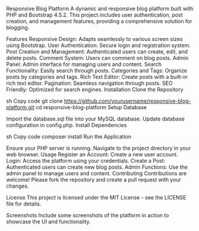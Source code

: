 Responsive Blog Platform
A dynamic and responsive blog platform built with PHP and Bootstrap 4.5.2. This project includes user authentication, post creation, and management features, providing a comprehensive solution for blogging.

Features
Responsive Design: Adapts seamlessly to various screen sizes using Bootstrap.
User Authentication: Secure login and registration system.
Post Creation and Management: Authenticated users can create, edit, and delete posts.
Comment System: Users can comment on blog posts.
Admin Panel: Admin interface for managing users and content.
Search Functionality: Easily search through posts.
Categories and Tags: Organize posts by categories and tags.
Rich Text Editor: Create posts with a built-in rich text editor.
Pagination: Seamless navigation through posts.
SEO Friendly: Optimized for search engines.
Installation
Clone the Repository

sh
Copy code
git clone https://github.com/yourusername/responsive-blog-platform.git
cd responsive-blog-platform
Setup Database

Import the database.sql file into your MySQL database.
Update database configuration in config.php.
Install Dependencies

sh
Copy code
composer install
Run the Application

Ensure your PHP server is running.
Navigate to the project directory in your web browser.
Usage
Register an Account: Create a new user account.
Login: Access the platform using your credentials.
Create a Post: Authenticated users can create new blog posts.
Admin Functions: Use the admin panel to manage users and content.
Contributing
Contributions are welcome! Please fork the repository and create a pull request with your changes.

License
This project is licensed under the MIT License - see the LICENSE file for details.

Screenshots
Include some screenshots of the platform in action to showcase the UI and functionality.
